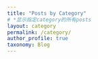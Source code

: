 ```yaml
---
title: "Posts by Category"
# *显示指定category的所有posts
layout: category
permalink: /category/
author_profile: true
taxonomy: Blog
---
```

